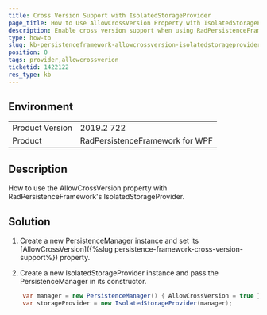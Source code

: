 ```yaml
---
title: Cross Version Support with IsolatedStorageProvider
page_title: How to Use AllowCrossVersion Property with IsolatedStorageProvider
description: Enable cross version support when using RadPersistenceFramework IsolatedStorageProvider. 
type: how-to
slug: kb-persistenceframework-allowcrossversion-isolatedstorageprovider
position: 0
tags: provider,allowcrossverion
ticketid: 1422122
res_type: kb
---
```


## Environment
<table>
    <tbody>
	    <tr>
	    	<td>Product Version</td>
	    	<td>2019.2 722</td>
	    </tr>
	    <tr>
	    	<td>Product</td>
	    	<td>RadPersistenceFramework for WPF</td>
	    </tr>
    </tbody>
</table>

## Description

How to use the AllowCrossVersion property with RadPersistenceFramework's IsolatedStorageProvider.

## Solution

1. Create a new PersistenceManager instance and set its [AllowCrossVersion]({%slug persistence-framework-cross-version-support%}) property.

2. Create a new IsolatedStorageProvider instance and pass the PersistenceManager in its constructor.


```C#
	var manager = new PersistenceManager() { AllowCrossVersion = true };
	var storageProvider = new IsolatedStorageProvider(manager);
```